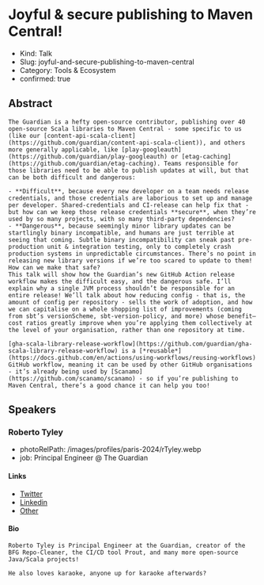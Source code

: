 # Joyful & secure publishing to Maven Central!

- Kind: Talk
- Slug: joyful-and-secure-publishing-to-maven-central
- Category: Tools & Ecosystem
- confirmed: true

## Abstract

```
The Guardian is a hefty open-source contributor, publishing over 40 open-source Scala libraries to Maven Central - some specific to us (like our [content-api-scala-client](https://github.com/guardian/content-api-scala-client)), and others more generally applicable, like [play-googleauth](https://github.com/guardian/play-googleauth) or [etag-caching](https://github.com/guardian/etag-caching). Teams responsible for those libraries need to be able to publish updates at will, but that can be both difficult and dangerous:

- **Difficult**, because every new developer on a team needs release credentials, and those credentials are laborious to set up and manage per developer. Shared-credentials and CI-release can help fix that - but how can we keep those release credentials **secure**, when they’re used by so many projects, with so many third-party dependencies?
- **Dangerous**, because seemingly minor library updates can be startlingly binary incompatible, and humans are just terrible at seeing that coming. Subtle binary incompatibility can sneak past pre-production unit & integration testing, only to completely crash production systems in unpredictable circumstances. There’s no point in releasing new library versions if we’re too scared to update to them! How can we make that safe?
This talk will show how the Guardian’s new GitHub Action release workflow makes the difficult easy, and the dangerous safe. I’ll explain why a single JVM process shouldn’t be responsible for an entire release! We’ll talk about how reducing config - that is, the amount of config per repository - sells the work of adoption, and how we can capitalise on a whole shopping list of improvements (coming from sbt’s versionScheme, sbt-version-policy, and more) whose benefit–cost ratios greatly improve when you’re applying them collectively at the level of your organisation, rather than one repository at time.

[gha-scala-library-release-workflow](https://github.com/guardian/gha-scala-library-release-workflow) is a [*reusable*](https://docs.github.com/en/actions/using-workflows/reusing-workflows) GitHub workflow, meaning it can be used by other GitHub organisations - it’s already being used by [Scanamo](https://github.com/scanamo/scanamo) - so if you’re publishing to Maven Central, there’s a good chance it can help you too!
```

## Speakers

### Roberto Tyley

- photoRelPath: /images/profiles/paris-2024/rTyley.webp
- job: Principal Engineer @ The Guardian

#### Links

- [Twitter](http://twitter.com/rtyley)
- [Linkedin](https://www.linkedin.com/in/robertotyley)
- [Other](https://www.theguardian.com/profile/roberto-tyley)

#### Bio

```
Roberto Tyley is Principal Engineer at the Guardian, creator of the BFG Repo-Cleaner, the CI/CD tool Prout, and many more open-source Java/Scala projects!

He also loves karaoke, anyone up for karaoke afterwards?
```
